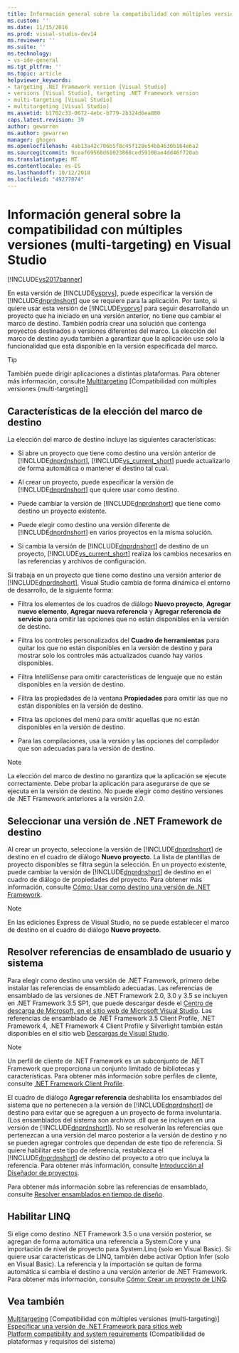```yaml
---
title: Información general sobre la compatibilidad con múltiples versiones (multi-targeting) en Visual Studio | Microsoft Docs
ms.custom: ''
ms.date: 11/15/2016
ms.prod: visual-studio-dev14
ms.reviewer: ''
ms.suite: ''
ms.technology:
- vs-ide-general
ms.tgt_pltfrm: ''
ms.topic: article
helpviewer_keywords:
- targeting .NET Framework version [Visual Studio]
- versions [Visual Studio], targeting .NET Framework version
- multi-targeting [Visual Studio]
- multitargeting [Visual Studio]
ms.assetid: b1702c33-0672-4ebc-b779-2b324d6ea880
caps.latest.revision: 39
author: gewarren
ms.author: gewarren
manager: ghogen
ms.openlocfilehash: 4ab13a42c706b5f8c45f128e54bb4630b164e6a2
ms.sourcegitcommit: 9ceaf69568d61023868ced59108ae4dd46f720ab
ms.translationtype: MT
ms.contentlocale: es-ES
ms.lasthandoff: 10/12/2018
ms.locfileid: "49277074"
---
```

# <a name="visual-studio-multi-targeting-overview"></a>Información general sobre la compatibilidad con múltiples versiones (multi-targeting) en Visual Studio
[!INCLUDE[vs2017banner](../includes/vs2017banner.md)]

En esta versión de [!INCLUDE[vsprvs](../includes/vsprvs-md.md)], puede especificar la versión de [!INCLUDE[dnprdnshort](../includes/dnprdnshort-md.md)] que se requiere para la aplicación. Por tanto, si quiere usar esta versión de [!INCLUDE[vsprvs](../includes/vsprvs-md.md)] para seguir desarrollando un proyecto que ha iniciado en una versión anterior, no tiene que cambiar el marco de destino. También podría crear una solución que contenga proyectos destinados a versiones diferentes del marco. La elección del marco de destino ayuda también a garantizar que la aplicación use solo la funcionalidad que está disponible en la versión especificada del marco.  
  
> [!TIP]
>  También puede dirigir aplicaciones a distintas plataformas. Para obtener más información, consulte [Multitargeting](../msbuild/msbuild-multitargeting-overview.md) [Compatibilidad con múltiples versiones (multi-targeting)]  
  
## <a name="framework-targeting-features"></a>Características de la elección del marco de destino  
 La elección del marco de destino incluye las siguientes características:  
  
-   Si abre un proyecto que tiene como destino una versión anterior de [!INCLUDE[dnprdnshort](../includes/dnprdnshort-md.md)], [!INCLUDE[vs_current_short](../includes/vs-current-short-md.md)] puede actualizarlo de forma automática o mantener el destino tal cual.  
  
-   Al crear un proyecto, puede especificar la versión de [!INCLUDE[dnprdnshort](../includes/dnprdnshort-md.md)] que quiere usar como destino.  
  
-   Puede cambiar la versión de [!INCLUDE[dnprdnshort](../includes/dnprdnshort-md.md)] que tiene como destino un proyecto existente.  
  
-   Puede elegir como destino una versión diferente de [!INCLUDE[dnprdnshort](../includes/dnprdnshort-md.md)] en varios proyectos en la misma solución.  
  
-   Si cambia la versión de [!INCLUDE[dnprdnshort](../includes/dnprdnshort-md.md)] de destino de un proyecto, [!INCLUDE[vs_current_short](../includes/vs-current-short-md.md)] realiza los cambios necesarios en las referencias y archivos de configuración.  
  
 Si trabaja en un proyecto que tiene como destino una versión anterior de [!INCLUDE[dnprdnshort](../includes/dnprdnshort-md.md)], Visual Studio cambia de forma dinámica el entorno de desarrollo, de la siguiente forma:  
  
-   Filtra los elementos de los cuadros de diálogo **Nuevo proyecto**, **Agregar nuevo elemento**, **Agregar nueva referencia** y **Agregar referencia de servicio** para omitir las opciones que no están disponibles en la versión de destino.  
  
-   Filtra los controles personalizados del **Cuadro de herramientas** para quitar los que no están disponibles en la versión de destino y para mostrar solo los controles más actualizados cuando hay varios disponibles.  
  
-   Filtra IntelliSense para omitir características de lenguaje que no están disponibles en la versión de destino.  
  
-   Filtra las propiedades de la ventana **Propiedades** para omitir las que no están disponibles en la versión de destino.  
  
-   Filtra las opciones del menú para omitir aquellas que no están disponibles en la versión de destino.  
  
-   Para las compilaciones, usa la versión y las opciones del compilador que son adecuadas para la versión de destino.  
  
> [!NOTE]
>  La elección del marco de destino no garantiza que la aplicación se ejecute correctamente. Debe probar la aplicación para asegurarse de que se ejecuta en la versión de destino. No puede elegir como destino versiones de .NET Framework anteriores a la versión 2.0.  
  
## <a name="selecting-a-target-framework-version"></a>Seleccionar una versión de .NET Framework de destino  
 Al crear un proyecto, seleccione la versión de [!INCLUDE[dnprdnshort](../includes/dnprdnshort-md.md)] de destino en el cuadro de diálogo **Nuevo proyecto**. La lista de plantillas de proyecto disponibles se filtra según la selección. En un proyecto existente, puede cambiar la versión de [!INCLUDE[dnprdnshort](../includes/dnprdnshort-md.md)] de destino en el cuadro de diálogo de propiedades del proyecto. Para obtener más información, consulte [Cómo: Usar como destino una versión de .NET Framework](../ide/how-to-target-a-version-of-the-dotnet-framework.md).  
  
> [!NOTE]
>  En las ediciones Express de Visual Studio, no se puede establecer el marco de destino en el cuadro de diálogo **Nuevo proyecto**.  
  
## <a name="resolving-system-and-user-assembly-references"></a>Resolver referencias de ensamblado de usuario y sistema  
 Para elegir como destino una versión de .NET Framework, primero debe instalar las referencias de ensamblado adecuadas. Las referencias de ensamblado de las versiones de .NET Framework 2.0, 3.0 y 3.5 se incluyen en .NET Framework 3.5 SP1, que puede descargar desde el [Centro de descarga de Microsoft, en el sitio web de Microsoft Visual Studio](http://go.microsoft.com/fwlink/?LinkId=227602). Las referencias de ensamblado de .NET Framework 3.5 Client Profile, .NET Framework 4, .NET Framework 4 Client Profile y Silverlight también están disponibles en el sitio web [Descargas de Visual Studio](http://go.microsoft.com/fwlink/?LinkId=179687).  
  
> [!NOTE]
>  Un perfil de cliente de .NET Framework es un subconjunto de .NET Framework que proporciona un conjunto limitado de bibliotecas y características. Para obtener más información sobre perfiles de cliente, consulte [.NET Framework Client Profile](http://msdn.microsoft.com/library/f0219919-1f02-4588-8704-327a62fd91f1).  
  
 El cuadro de diálogo **Agregar referencia** deshabilita los ensamblados del sistema que no pertenecen a la versión de [!INCLUDE[dnprdnshort](../includes/dnprdnshort-md.md)] de destino para evitar que se agreguen a un proyecto de forma involuntaria. (Los ensamblados del sistema son archivos .dll que se incluyen en una versión de [!INCLUDE[dnprdnshort](../includes/dnprdnshort-md.md)]). No se resolverán las referencias que pertenezcan a una versión del marco posterior a la versión de destino y no se pueden agregar controles que dependan de este tipo de referencia. Si quiere habilitar este tipo de referencia, restablezca el [!INCLUDE[dnprdnshort](../includes/dnprdnshort-md.md)] de destino del proyecto a otro que incluya la referencia.  Para obtener más información, consulte [Introducción al Diseñador de proyectos](http://msdn.microsoft.com/en-us/898dd854-c98d-430c-ba1b-a913ce3c73d7).  
  
 Para obtener más información sobre las referencias de ensamblado, consulte [Resolver ensamblados en tiempo de diseño](../msbuild/resolving-assemblies-at-design-time.md).  
  
## <a name="enabling-linq"></a>Habilitar LINQ  
 Si elige como destino .NET Framework 3.5 o una versión posterior, se agregan de forma automática una referencia a System.Core y una importación de nivel de proyecto para System.Linq (solo en Visual Basic). Si quiere usar características de LINQ, también debe activar Option Infer (solo en Visual Basic). La referencia y la importación se quitan de forma automática si cambia el destino a una versión anterior de .NET Framework. Para obtener más información, consulte [Cómo: Crear un proyecto de LINQ](http://msdn.microsoft.com/library/a929e653-09a3-44be-881f-68ca33f192b2).  
  
## <a name="see-also"></a>Vea también  
 [Multitargeting](../msbuild/msbuild-multitargeting-overview.md)  [Compatibilidad con múltiples versiones (multi-targeting)]  
 [Especificar una versión de .NET Framework para sitios web](http://msdn.microsoft.com/library/8b8145a9-62f6-4fc4-8a83-47b0487cbe76)   
 [Platform compatibility and system requirements](http://www.microsoft.com/visualstudio/eng/products/compatibility) (Compatibilidad de plataformas y requisitos del sistema)



